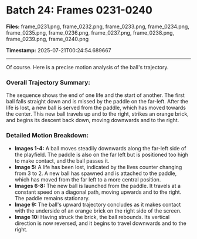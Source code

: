 # Batch 24: Frames 0231-0240

**Files:** frame_0231.png, frame_0232.png, frame_0233.png, frame_0234.png, frame_0235.png, frame_0236.png, frame_0237.png, frame_0238.png, frame_0239.png, frame_0240.png

**Timestamp:** 2025-07-21T00:24:54.689667

---

Of course. Here is a precise motion analysis of the ball's trajectory.

### Overall Trajectory Summary:
The sequence shows the end of one life and the start of another. The first ball falls straight down and is missed by the paddle on the far-left. After the life is lost, a new ball is served from the paddle, which has moved towards the center. This new ball travels up and to the right, strikes an orange brick, and begins its descent back down, moving downwards and to the right.

### Detailed Motion Breakdown:
*   **Images 1-4:** A ball moves steadily downwards along the far-left side of the playfield. The paddle is also on the far left but is positioned too high to make contact, and the ball passes it.
*   **Image 5:** A life has been lost, indicated by the lives counter changing from 3 to 2. A new ball has spawned and is attached to the paddle, which has moved from the far left to a more central position.
*   **Images 6-8:** The new ball is launched from the paddle. It travels at a constant speed on a diagonal path, moving upwards and to the right. The paddle remains stationary.
*   **Image 9:** The ball's upward trajectory concludes as it makes contact with the underside of an orange brick on the right side of the screen.
*   **Image 10:** Having struck the brick, the ball rebounds. Its vertical direction is now reversed, and it begins to travel downwards and to the right.
